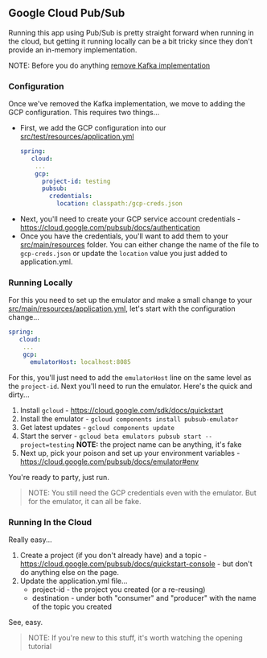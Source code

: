 ## Google Cloud Pub/Sub

Running this app using Pub/Sub is pretty straight forward when running in the cloud, but getting it running 
locally can be a bit tricky since they don't provide an in-memory implementation.  

NOTE: Before you do anything [remove Kafka implementation](KAFKA.md)

### Configuration

Once we've removed the Kafka implementation, we move to adding the GCP configuration.  This requires two things...

* First, we add the GCP configuration into our [src/test/resources/application.yml](src/test/resources/application.yml)
   ```yaml
   spring:
      cloud:
       ...
       gcp:
         project-id: testing
         pubsub:
           credentials:
             location: classpath:/gcp-creds.json
   ```
* Next, you'll need to create your GCP service account credentials - https://cloud.google.com/pubsub/docs/authentication
* Once you have the credentials, you'll want to add them to your [src/main/resources](src/main/resources) folder. You can either change the name of the file to `gcp-creds.json` or update the `location` value you just added to application.yml.

### Running Locally
For this you need to set up the emulator and make a small change to your [src/main/resources/application.yml](src/main/resources/application.yml), 
let's start with the configuration change...

```yaml
spring:
   cloud:
    ...
    gcp:
      emulatorHost: localhost:8085
```
For this, you'll just need to add the `emulatorHost` line on the same level as the `project-id`.  Next you'll need 
to run the emulator.  Here's the quick and dirty...

1. Install `gcloud` - https://cloud.google.com/sdk/docs/quickstart
2. Install the emulator - `gcloud components install pubsub-emulator`
3. Get latest updates - `gcloud components update`
4. Start the server - `gcloud beta emulators pubsub start --project=testing`
   **NOTE:** the project name can be anything, it's fake
5. Next up, pick your poison and set up your environment variables - https://cloud.google.com/pubsub/docs/emulator#env

You're ready to party, just run.

> NOTE: You still need the GCP credentials even with the emulator.  But for the emulator, it can all be fake.

### Running In the Cloud

Really easy...

1. Create a project (if you don't already have) and a topic - https://cloud.google.com/pubsub/docs/quickstart-console - but don't do anything else on the page.
2. Update the application.yml file...
    * project-id - the project you created (or a re-reusing)
    * destination - under both "consumer" and "producer" with the name of the topic you created

See, easy.

> NOTE: If you're new to this stuff, it's worth watching the opening tutorial
